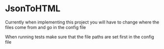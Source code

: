 # JsonToHTML

Currently when implementing this project you will have to change where the files come from and go in the config file

When running tests make sure that the file paths are set first in the config file 

